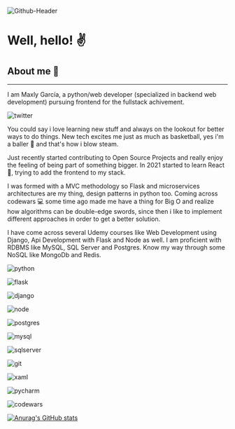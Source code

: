 ![Github-Header](https://user-images.githubusercontent.com/17864170/120523810-5dc24e00-c3a4-11eb-8613-06ac52d93415.png)

# Well, hello! :v:

## About me :eyes:
---
I am Maxly García, a python/web developer (specialized in backend web development) pursuing frontend for the fullstack achivement. 

![twitter](https://img.shields.io/twitter/follow/Max_Sting?style=social)

You could say i love learning new stuff and always on the lookout for better ways to do things. New tech excites me just as much as basketball, yes i'm a baller :basketball: and that's how i blow steam.

Just recently started contributing to Open Source Projects and really enjoy the feeling of being part of something bigger. In 2021 started to learn React :rocket:, trying to add the frontend to my stack. 

I was formed with a MVC methodology so Flask and microservices architectures are my thing, design patterns in python too. Coming across codewars :computer: some time ago made me have a thing for Big O and realize how algorithms can be double-edge swords, since then i like to implement different approaches in order to get a better solution. 

I have come across several Udemy courses like Web Development using Django, Api Development with Flask and Node as well. I am proficient with RDBMS like MySQL, SQL Server and Postgres. Know my way through some NoSQL like MongoDb and Redis. 


![python](<img height="20"src="C:\Users\maxga\OneDrive\Pictures\pics\github-profile\python.png">)

![flask](<img height="20"src="C:\Users\maxga\OneDrive\Pictures\pics\github-profile/flask.png">)

![django](<img height="20"src="C:\Users\maxga\OneDrive\Pictures\pics\github-profile/django.png">)

![node](<img height="20"src="C:\Users\maxga\OneDrive\Pictures\pics\github-profile/nodedotjs.png">)

![postgres](<img height="20"src="C:\Users\maxga\OneDrive\Pictures\pics\github-profile/postgresql.png">)

![mysql](<img height="20"src="C:\Users\maxga\OneDrive\Pictures\pics\github-profile/mysql.png">)

![sqlserver](<img height="20"src="C:\Users\maxga\OneDrive\Pictures\pics\github-profile/microsoftsqlserver.png">)

![git](<img height="20"src="C:\Users\maxga\OneDrive\Pictures\pics\github-profile/git.png">)

![xaml](<img height="20"src="C:\Users\maxga\OneDrive\Pictures\pics\github-profile/xaml.png">)

![pycharm](<img height="20"src="C:\Users\maxga\OneDrive\Pictures\pics\github-profile/pycharm.png">)

![codewars](<img height="20"src="C:\Users\maxga\OneDrive\Pictures\pics\github-profile/codewars.png">)

[![Anurag's GitHub stats](https://github-readme-stats.vercel.app/api?username=Stinger14)](https://github.com/anuraghazra/github-readme-stats)
